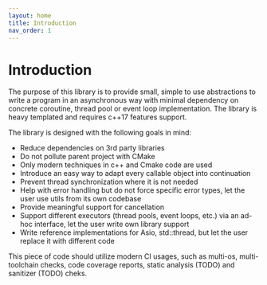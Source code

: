```yaml
---
layout: home
title: Introduction
nav_order: 1
---
```


# Introduction
The purpose of this library is to provide small, simple to use abstractions to write a program in an asynchronous way with minimal dependency on concrete coroutine, thread pool or event loop implementation. The library is heavy templated and requires c++17 features support.

The library is designed with the following goals in mind:
* Reduce dependencies on 3rd party libraries
* Do not pollute parent project with CMake
* Only modern techniques in c++ and Cmake code are used
* Introduce an easy way to adapt every callable object into continuation
* Prevent thread synchronization where it is not needed
* Help with error handling but do not force specific error types, let the user use utils from its own codebase
* Provide meaningful support for cancellation
* Support different executors (thread pools, event loops, etc.) via an ad-hoc interface, let the user write own library support
* Write reference implementations for Asio, std::thread, but let the user replace it with different code

This piece of code should utilize modern CI usages, such as multi-os, multi-toolchain checks, code coverage reports, static analysis (TODO) and sanitizer (TODO) cheks.
<!--stackedit_data:
eyJoaXN0b3J5IjpbNDM1Nzc1OTJdfQ==
-->